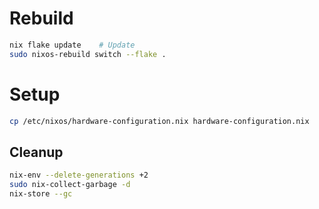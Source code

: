 # Rebuild
```bash
nix flake update    # Update
sudo nixos-rebuild switch --flake .
```

# Setup
```bash
cp /etc/nixos/hardware-configuration.nix hardware-configuration.nix
```

## Cleanup
```bash
nix-env --delete-generations +2
sudo nix-collect-garbage -d
nix-store --gc
```